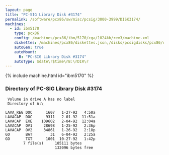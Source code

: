 ```yaml
---
layout: page
title: "PC-SIG Library Disk #3174"
permalink: /software/pcx86/sw/misc/pcsig/3000-3999/DISK3174/
machines:
  - id: ibm5170
    type: pcx86
    config: /machines/pcx86/ibm/5170/cga/1024kb/rev3/machine.xml
    diskettes: /machines/pcx86/diskettes.json,/disks/pcsigdisks/pcx86/diskettes.json
    autoGen: true
    autoMount:
      B: "PC-SIG Library Disk #3174"
    autoType: $date\r$time\rB:\rDIR\r
---
```


{% include machine.html id="ibm5170" %}

### Directory of PC-SIG Library Disk #3174

     Volume in drive A has no label
     Directory of A:\

    LAVA_REG DOC      1607   1-27-92   4:50a
    LAVACAP  DOC      9311   2-01-92  11:51a
    LAVACAP  EXE    109602   2-04-92  12:04a
    LAVACAP  OV1     28698   1-25-92   2:36p
    LAVACAP  OV2     34861   1-26-92   2:18p
    GO       BAT        31   6-04-92   2:25a
    GO       TXT      1001  10-27-92   1:42p
            7 file(s)     185111 bytes
                          132096 bytes free
